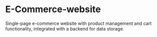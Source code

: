 # E-Commerce-website
Single-page e-commerce website with product management and cart functionality, integrated with a backend for data storage.
